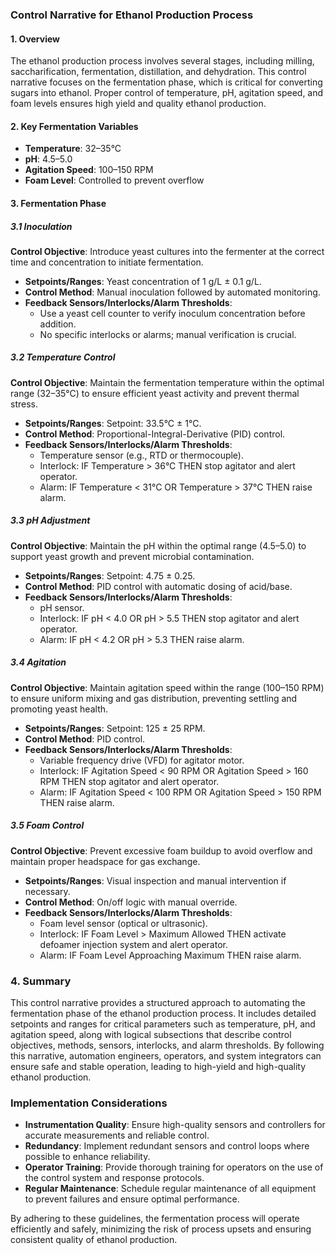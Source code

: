 
### Control Narrative for Ethanol Production Process

#### 1. Overview
The ethanol production process involves several stages, including milling, saccharification, fermentation, distillation, and dehydration. This control narrative focuses on the fermentation phase, which is critical for converting sugars into ethanol. Proper control of temperature, pH, agitation speed, and foam levels ensures high yield and quality ethanol production.

#### 2. Key Fermentation Variables
- **Temperature**: 32–35°C
- **pH**: 4.5–5.0
- **Agitation Speed**: 100–150 RPM
- **Foam Level**: Controlled to prevent overflow

#### 3. Fermentation Phase

##### 3.1 Inoculation
**Control Objective**: Introduce yeast cultures into the fermenter at the correct time and concentration to initiate fermentation.
- **Setpoints/Ranges**: Yeast concentration of 1 g/L ± 0.1 g/L.
- **Control Method**: Manual inoculation followed by automated monitoring.
- **Feedback Sensors/Interlocks/Alarm Thresholds**: 
  - Use a yeast cell counter to verify inoculum concentration before addition.
  - No specific interlocks or alarms; manual verification is crucial.

##### 3.2 Temperature Control
**Control Objective**: Maintain the fermentation temperature within the optimal range (32–35°C) to ensure efficient yeast activity and prevent thermal stress.
- **Setpoints/Ranges**: Setpoint: 33.5°C ± 1°C.
- **Control Method**: Proportional-Integral-Derivative (PID) control.
- **Feedback Sensors/Interlocks/Alarm Thresholds**: 
  - Temperature sensor (e.g., RTD or thermocouple).
  - Interlock: IF Temperature > 36°C THEN stop agitator and alert operator.
  - Alarm: IF Temperature < 31°C OR Temperature > 37°C THEN raise alarm.

##### 3.3 pH Adjustment
**Control Objective**: Maintain the pH within the optimal range (4.5–5.0) to support yeast growth and prevent microbial contamination.
- **Setpoints/Ranges**: Setpoint: 4.75 ± 0.25.
- **Control Method**: PID control with automatic dosing of acid/base.
- **Feedback Sensors/Interlocks/Alarm Thresholds**: 
  - pH sensor.
  - Interlock: IF pH < 4.0 OR pH > 5.5 THEN stop agitator and alert operator.
  - Alarm: IF pH < 4.2 OR pH > 5.3 THEN raise alarm.

##### 3.4 Agitation
**Control Objective**: Maintain agitation speed within the range (100–150 RPM) to ensure uniform mixing and gas distribution, preventing settling and promoting yeast health.
- **Setpoints/Ranges**: Setpoint: 125 ± 25 RPM.
- **Control Method**: PID control.
- **Feedback Sensors/Interlocks/Alarm Thresholds**: 
  - Variable frequency drive (VFD) for agitator motor.
  - Interlock: IF Agitation Speed < 90 RPM OR Agitation Speed > 160 RPM THEN stop agitator and alert operator.
  - Alarm: IF Agitation Speed < 100 RPM OR Agitation Speed > 150 RPM THEN raise alarm.

##### 3.5 Foam Control
**Control Objective**: Prevent excessive foam buildup to avoid overflow and maintain proper headspace for gas exchange.
- **Setpoints/Ranges**: Visual inspection and manual intervention if necessary.
- **Control Method**: On/off logic with manual override.
- **Feedback Sensors/Interlocks/Alarm Thresholds**: 
  - Foam level sensor (optical or ultrasonic).
  - Interlock: IF Foam Level > Maximum Allowed THEN activate defoamer injection system and alert operator.
  - Alarm: IF Foam Level Approaching Maximum THEN raise alarm.

### 4. Summary
This control narrative provides a structured approach to automating the fermentation phase of the ethanol production process. It includes detailed setpoints and ranges for critical parameters such as temperature, pH, and agitation speed, along with logical subsections that describe control objectives, methods, sensors, interlocks, and alarm thresholds. By following this narrative, automation engineers, operators, and system integrators can ensure safe and stable operation, leading to high-yield and high-quality ethanol production.

### Implementation Considerations
- **Instrumentation Quality**: Ensure high-quality sensors and controllers for accurate measurements and reliable control.
- **Redundancy**: Implement redundant sensors and control loops where possible to enhance reliability.
- **Operator Training**: Provide thorough training for operators on the use of the control system and response protocols.
- **Regular Maintenance**: Schedule regular maintenance of all equipment to prevent failures and ensure optimal performance.

By adhering to these guidelines, the fermentation process will operate efficiently and safely, minimizing the risk of process upsets and ensuring consistent quality of ethanol production.
